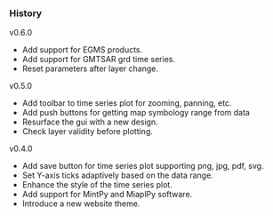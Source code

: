 ### History

v0.6.0
- Add support for EGMS products.
- Add support for GMTSAR grd time series.
- Reset parameters after layer change.


v0.5.0
- Add toolbar to time series plot for zooming, panning, etc.
- Add push buttons for getting map symbology range from data
- Resurface the gui with a new design.
- Check layer validity before plotting.

v0.4.0
- Add save button for time series plot supporting png, jpg, pdf, svg.
- Set Y-axis ticks adaptively based on the data range.
- Enhance the style of the time series plot.
- Add support for MintPy and MiaplPy software.
- Introduce a new website theme.